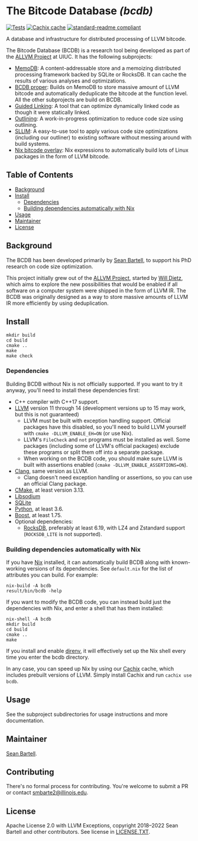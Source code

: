 # The Bitcode Database _(bcdb)_

[![Tests](https://github.com/yotann/bcdb/actions/workflows/tests.yml/badge.svg)](https://github.com/yotann/bcdb/actions/workflows/tests.yml)
[![Cachix cache](https://img.shields.io/badge/cachix-bcdb-blue.svg)](https://bcdb.cachix.org)
[![standard-readme compliant](https://img.shields.io/badge/readme%20style-standard-brightgreen.svg?style=flat-square)](https://github.com/RichardLitt/standard-readme)

A database and infrastructure for distributed processing of LLVM bitcode.

The Bitcode Database (BCDB) is a research tool being developed as part of the
[ALLVM Project](https://publish.illinois.edu/allvm-project/) at UIUC. It has
the following subprojects:

- [MemoDB](./memodb): A content-addressable store and a memoizing distributed
  processing framework backed by SQLite or RocksDB. It can cache the results of
  various analyses and optimizations.
- [BCDB proper](./bcdb): Builds on MemoDB to store massive amount of LLVM
  bitcode and automatically deduplicate the bitcode at the function level. All
  the other subprojects are build on BCDB.
- [Guided Linking](./guided_linking): A tool that can optimize dynamically
  linked code as though it were statically linked.
- [Outlining](./outlining): A work-in-progress optimization to reduce code size
  using outlining.
- [SLLIM](./sllim): A easy-to-use tool to apply various code size optimizations
  (including our outliner) to existing software without messing around with
  build systems.
- [Nix bitcode overlay](./nix/bitcode-overlay): Nix expressions to
  automatically build lots of Linux packages in the form of LLVM bitcode.

## Table of Contents

- [Background](#background)
- [Install](#install)
  - [Dependencies](#dependencies)
  - [Building dependencies automatically with Nix](#building-dependencies-automatically-with-nix)
- [Usage](#usage)
- [Maintainer](#maintainer)
- [License](#license)

## Background

The BCDB has been developed primarily by [Sean Bartell](https://github.com/yotann),
to support his PhD research on code size optimization.

This project initially grew out of the [ALLVM
Project](https://publish.illinois.edu/allvm-project/), started by [Will
Dietz](https://wdtz.org/), which aims to explore the new possibilities that
would be enabled if all software on a computer system were shipped in the form
of LLVM IR.
The BCDB was originally designed as a way to store massive amounts of LLVM IR
more efficiently by using deduplication.

## Install

```shell
mkdir build
cd build
cmake ..
make
make check
```

### Dependencies

Building BCDB without Nix is not officially supported. If you want to try it
anyway, you'll need to install these dependencies first:

- C++ compiler with C++17 support.
- [LLVM](https://llvm.org/) version 11 through 14 (development versions up to
  15 may work, but this is not guaranteed)
  - LLVM must be built with exception handling support. Official packages have
    this disabled, so you'll need to build LLVM yourself with `cmake
    -DLLVM_ENABLE_EH=ON` (or use Nix).
  - LLVM's `FileCheck` and `not` programs must be installed as well. Some
    packages (including some of LLVM's official packages) exclude these
    programs or split them off into a separate package.
  - When working on the BCDB code, you should make sure LLVM is built with
    assertions enabled (`cmake -DLLVM_ENABLE_ASSERTIONS=ON`).
- [Clang](https://clang.llvm.org/), same version as LLVM.
  - Clang doesn't need exception handling or assertions, so you can use an
    official Clang package.
- [CMake](https://cmake.org/), at least version 3.13.
- [Libsodium](https://libsodium.org/)
- [SQLite](https://sqlite.org/)
- [Python](https://www.python.org/), at least 3.6.
- [Boost](https://boost.org/), at least 1.75.
- Optional dependencies:
  - [RocksDB](https://rocksdb.org/), preferably at least 6.19, with LZ4 and
    Zstandard support (`ROCKSDB_LITE` is not supported).

### Building dependencies automatically with Nix

If you have [Nix](https://nixos.org/guides/install-nix.html) installed, it can
automatically build BCDB along with known-working versions of its dependencies.
See `default.nix` for the list of attributes you can build. For example:

```shell
nix-build -A bcdb
result/bin/bcdb -help
```

If you want to modify the BCDB code, you can instead build just the
dependencies with Nix, and enter a shell that has them installed:

```shell
nix-shell -A bcdb
mkdir build
cd build
cmake ..
make
```

If you install and enable [direnv](https://direnv.net/), it will effectively
set up the Nix shell every time you enter the bcdb directory.

In any case, you can speed up Nix by using our [Cachix](https://cachix.org)
cache, which includes prebuilt versions of LLVM. Simply install Cachix and run
`cachix use bcdb`.

## Usage

See the subproject subdirectories for usage instructions and more documentation.

## Maintainer

[Sean Bartell](https://github.com/yotann).

## Contributing

There's no formal process for contributing. You're welcome to submit a PR or
contact
[smbarte2@illinois.edu](mailto:smbarte2@illinois.edu?subject=Bitcode%20Database).

## License

Apache License 2.0 with LLVM Exceptions, copyright 2018–2022 Sean Bartell and
other contributors. See license in [LICENSE.TXT](LICENSE.TXT).
